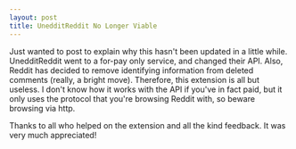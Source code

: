 ```yaml
---
layout: post
title: UnedditReddit No Longer Viable
---
```

Just wanted to post to explain why this hasn't been updated in a little while. UnedditReddit went to a for-pay only service, and changed their API. Also, Reddit has decided to remove identifying information from deleted comments (really, a bright move). Therefore, this extension is all but useless. I don't know how it works with the API if you've in fact paid, but it only uses the protocol that you're browsing Reddit with, so beware browsing via http.

Thanks to all who helped on the extension and all the kind feedback. It was very much appreciated!
